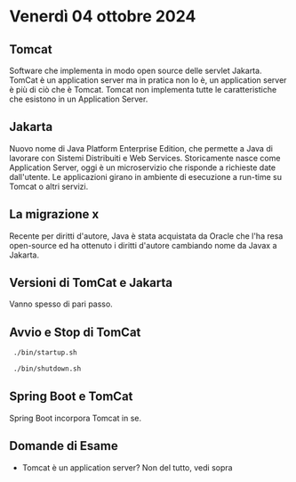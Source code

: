 # Venerdì 04 ottobre 2024

## Tomcat

Software che implementa in modo open source delle servlet Jakarta.
TomCat è un application server ma in pratica non lo è, un application server è più di ciò che è Tomcat. Tomcat non implementa tutte le caratteristiche che esistono in un Application Server.

## Jakarta

Nuovo nome di Java Platform Enterprise Edition, che permette a Java di lavorare con Sistemi Distribuiti e Web Services.
Storicamente nasce come Application Server, oggi è un microservizio che risponde a richieste date dall'utente. Le applicazioni girano in ambiente di esecuzione a run-time su Tomcat o altri servizi.

## La migrazione x

Recente per diritti d'autore, Java è stata acquistata da Oracle che l'ha resa open-source ed ha ottenuto i diritti d'autore cambiando nome da Javax a Jakarta.

## Versioni di TomCat e Jakarta

Vanno spesso di pari passo.

## Avvio e Stop di TomCat

```bash
 ./bin/startup.sh
```

```bash
 ./bin/shutdown.sh
```

## Spring Boot e TomCat

Spring Boot incorpora Tomcat in se.

## Domande di Esame
- Tomcat è un application server? Non del tutto, vedi sopra